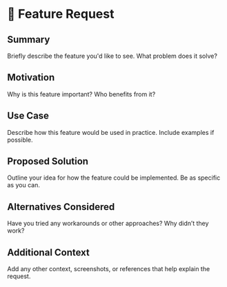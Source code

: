 # 🚀 Feature Request

## Summary
Briefly describe the feature you'd like to see. What problem does it solve?

## Motivation
Why is this feature important? Who benefits from it?

## Use Case
Describe how this feature would be used in practice. Include examples if possible.

## Proposed Solution
Outline your idea for how the feature could be implemented. Be as specific as you can.

## Alternatives Considered
Have you tried any workarounds or other approaches? Why didn’t they work?

## Additional Context
Add any other context, screenshots, or references that help explain the request.